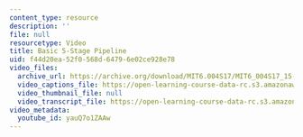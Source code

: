 ```yaml
---
content_type: resource
description: ''
file: null
resourcetype: Video
title: Basic 5-Stage Pipeline
uid: f44d20ea-52f0-568d-6479-6e02ce928e78
video_files:
  archive_url: https://archive.org/download/MIT6.004S17/MIT6_004S17_15-02-02_300k.mp4
  video_captions_file: https://open-learning-course-data-rc.s3.amazonaws.com/6-004-computation-structures-spring-2017/d6576853525a5273963614e85de07a61_yauQ7o1ZAAw.vtt
  video_thumbnail_file: null
  video_transcript_file: https://open-learning-course-data-rc.s3.amazonaws.com/6-004-computation-structures-spring-2017/0c6688b0ab5c763828424c94f67873ae_yauQ7o1ZAAw.pdf
video_metadata:
  youtube_id: yauQ7o1ZAAw
---
```


